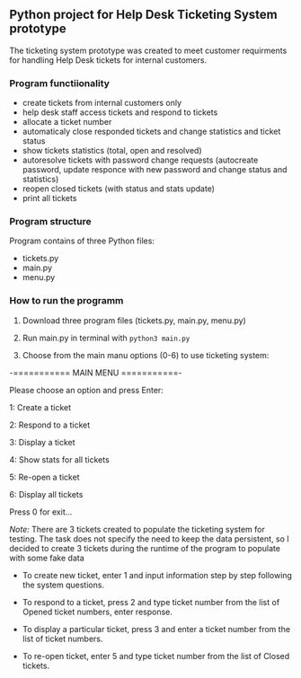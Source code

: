 ## Python project for Help Desk Ticketing System prototype

The ticketing system prototype was created to meet customer requirments for
handling Help Desk tickets for internal customers.

### Program functiionality

* create tickets from internal customers only
* help desk staff access tickets and respond to tickets
* allocate a ticket number
* automaticaly close responded tickets and change statistics and ticket status
* show tickets statistics (total, open and resolved)
* autoresolve tickets with password change requests (autocreate password, update
 responce with new password and change status and statistics)
* reopen closed tickets (with status and stats update)
* print all tickets

### Program structure

Program contains of three Python files:
* tickets.py
* main.py
* menu.py

### How to run the programm

1. Download three program files (tickets.py, main.py, menu.py) 

2. Run main.py in terminal with `python3 main.py`

3. Choose from the main manu options (0-6) to use ticketing system:

-=========== MAIN MENU ===========-

Please choose an option and press Enter:

1: Create a ticket

2: Respond to a ticket

3: Display a ticket

4: Show stats for all tickets

5: Re-open a ticket

6: Display all tickets

Press 0 for exit...

*Note:* There are 3 tickets created to populate the ticketing
system for testing. The task does not specify the need to keep the
data persistent, so I decided to create 3 tickets during the
runtime of the program to populate with some fake data

* To create new ticket, enter 1 and input information step by step following
   the system questions. 

* To respond to a ticket, press 2 and type ticket number from the list of Opened
   ticket numbers, enter response.

* To display a particular ticket, press 3 and enter a ticket number from the
   list of ticket numbers.

* To re-open ticket, enter 5 and type ticket number from the list of
   Closed tickets.



